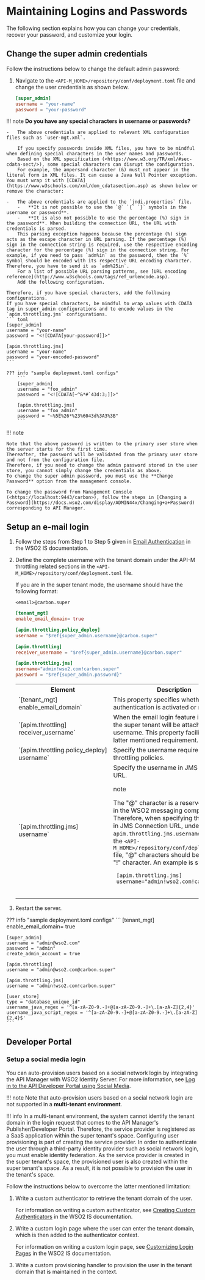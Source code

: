 # Maintaining Logins and Passwords

The following section explains how you can change your credentials, recover your password, and customize your login.

## Change the super admin credentials

Follow the instructions below to change the default admin password:

1.  Navigate to the `<API-M_HOME>/repository/conf/deployment.toml` file and change the user credentials as shown below.

    ``` toml
    [super_admin]
    username = "your-name"
    password = "your-password"
    ```

!!! note
    **Do you have any special characters in username or passwords?**

    -   The above credentials are applied to relevant XML configuration files such as `user-mgt.xml`.

        If you specify passwords inside XML files, you have to be mindful when defining special characters in the user names and passwords.
        Based on the XML specification (<https://www.w3.org/TR/xml/#sec-cdata-sect/>), some special characters can disrupt the configuration.
        For example, the ampersand character (&) must not appear in the literal form in XML files. It can cause a Java Null Pointer exception. You must wrap it with [CDATA](https://www.w3schools.com/xml/dom_cdatasection.asp) as shown below or remove the character:    

    -   The above credentials are applied to the `jndi.properties` file.
        -   **It is not possible to use the `@` `{` `}` symbols in the username or password**.
        -   **It is also not possible to use the percentage (%) sign in the password**. When building the connection URL, the URL with credentials is parsed.
        This parsing exception happens because the percentage (%) sign acts as the escape character in URL parsing. If the percentage (%) sign in the connection string is required, use the respective encoding character for the percentage (%) sign in the connection string. For example, if you need to pass `adm%in` as the password, then the `%` symbol should be encoded with its respective URL encoding character. Therefore, you have to send it as `adm%25in`.
        For a list of possible URL parsing patterns, see [URL encoding reference](http://www.w3schools.com/tags/ref_urlencode.asp).
        Add the following configuration.

    Therefore, if you have special characters, add the following configurations.
    If you have special characters, be mindful to wrap values with CDATA tag in super_admin configurations and to encode values in the `apim.throttling.jms` configurations.  
    ``` toml
    [super_admin]
    username = "your-name"
    password = "<![CDATA[your-password]]>" 
    
    [apim.throttling.jms]
    username = "your-name"
    password = "your-encoded-password"        
    ```
    
    ??? info "sample deployment.toml configs"
        ```
        [super_admin]
        username = "foo_admin"
        password = "<![CDATA[~^&*#`43d:3;]]>"
        
        [apim.throttling.jms]
        username = "foo_admin"
        password = "~%5E%26*%23%6043d%3A3%3B"
        ```

!!! note

    Note that the above password is written to the primary user store when the server starts for the first time.
    Thereafter, the password will be validated from the primary user store and not from the configuration file.
    Therefore, if you need to change the admin password stored in the user store, you cannot simply change the credentials as above.
    To change the super admin password, you must use the **Change Password** option from the management console.

    To change the password from Management Console (<https://localhost:9443/carbon>), follow the steps in [Changing a Password](https://docs.wso2.com/display/ADMIN44x/Changing+a+Password) corresponding to API Manager.

## Setup an e-mail login

1. Follow the steps from Step 1 to Step 5 given in [Email Authentication](https://is.docs.wso2.com/en/5.10.0/learn/using-email-address-as-the-username/) in the WSO2 IS documentation.

2. Define the complete username with the tenant domain under the API-M throttling related sections in the `<API-M_HOME>/repository/conf/deployment.toml` file.

    If you are in the super tenant mode, the username should have the following format: 

    `<email>@carbon.super`

    ``` toml
    [tenant_mgt]
    enable_email_domain= true

    [apim.throttling.policy_deploy]
    username = "$ref{super_admin.username}@carbon.super"

    [apim.throttling]
    receiver_username = "$ref{super_admin.username}@carbon.super"

    [apim.throttling.jms]
    username="admin!wso2.com!carbon.super"
    password = "$ref{super_admin.password}"
    ```

    <html>
    <table>
    <tbody>
    <tr>
    <th width="30%"><b>Element</b></th>
    <th><b>Description</b></th>
    </tr>
    <tr>
    <td>`[tenant_mgt] enable_email_domain`</td>
    <td>This property specifies whether the email authentication is activated or not.</td>
    </tr>
    <tr>
    <td>`[apim.throttling] receiver_username`</td>
    <td>When the email login feature is enabled, the super tenant will be attached with the username. This property facilitates the latter mentioned requirement.</td>
    </tr>
    <tr>
    <td>`[apim.throttling.policy_deploy]
    username`</td>
    <td>Specify the username required to deploy throttling policies.</td>
    </tr>
    <tr>
    <td> `[apim.throttling.jms]
    username`</td>
    <td>Specify the username in JMS Connection URL.</br>
    <div class="admonition note">
    <p class="admonition-title">note</p>
    <p>The "@" character is a reserved character in the WSO2 messaging component. Therefore, when specifying the username in JMS Connection URL, under <code>apim.throttling.jms.username</code> section in the <code>&lt;API-M_HOME&gt;/repository/conf/deployment.toml</code> file, "@" characters should be replaced by "!" character. An example is shown below.</br>
    <code>
    [apim.throttling.jms]
    username="admin!wso2.com!carbon.super"
    </code>
    </p>
    </div>
    </td>
    </tr>
    </tbody>
    </table>
    </html>

3. Restart the server.

??? info "sample deployment.toml configs"
    ```
    [tenant_mgt]
    enable_email_domain= true

    [super_admin]
    username = "admin@wso2.com"
    password = "admin"
    create_admin_account = true

    [apim.throttling]
    username = "admin@wso2.com@carbon.super"

    [apim.throttling.jms]
    username = "admin!wso2.com!carbon.super"

    [user_store]
    type = "database_unique_id"
    username_java_regex = '^[a-zA-Z0-9.-]+@[a-zA-Z0-9.-]+\.[a-zA-Z]{2,4}'
    username_java_script_regex = '^[a-zA-Z0-9.-]+@[a-zA-Z0-9.-]+\.[a-zA-Z]{2,4}$'
    ```   

## Developer Portal

### Setup a social media login

You can auto-provision users based on a social network login by integrating the API Manager with WSO2 Identity Server. For more information, see [Log in to the API Developer Portal using Social Media]({{base_path}}/develop/customizations/log-in-to-the-dev-portal-using-social-media).

!!! note
    Note that auto-provision users based on a social network login are not supported in a **multi-tenant environment**.

!!! info
    In a multi-tenant environment, the system cannot identify the tenant domain in the login request that comes to the API Manager's Publisher/Developer Portal. Therefore, the service provider is registered as a SaaS application within the super tenant's space. Configuring user provisioning is part of creating the service provider. In order to authenticate the user through a third-party identity provider such as social network login, you must enable identity federation. As the service provider is created in the super tenant's space, the provisioned user is also created within the super tenant's space. As a result, it is not possible to provision the user in the tenant's space.

Follow the instructions below to overcome the latter mentioned limitation:

1. Write a custom authenticator to retrieve the tenant domain of the user.

     For information on writing a custom authenticator, see [Creating Custom Authenticators](https://is.docs.wso2.com/en/5.10.0/develop/writing-a-custom-local-authenticator/) in the WSO2 IS documentation.

2. Write a custom login page where the user can enter the tenant domain, which is then added to the authenticator context.

     For information on writing a custom login page, see [Customizing Login Pages](https://is.docs.wso2.com/en/5.10.0/develop/customizing-login-pages-for-service-providers/) in the WSO2 IS documentation.

3. Write a custom provisioning handler to provision the user in the tenant domain that is maintained in the context.
